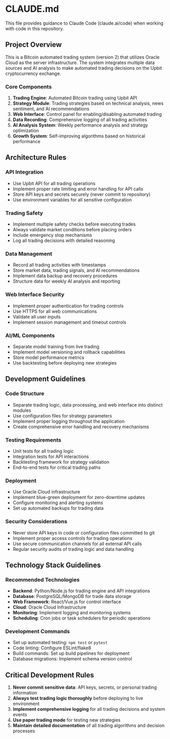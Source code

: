 # CLAUDE.md

This file provides guidance to Claude Code (claude.ai/code) when working with code in this repository.

## Project Overview

This is a Bitcoin automated trading system (version 2) that utilizes Oracle Cloud as the server infrastructure. The system integrates multiple data sources and AI analysis to make automated trading decisions on the Upbit cryptocurrency exchange.

### Core Components

1. **Trading Engine**: Automated Bitcoin trading using Upbit API
2. **Strategy Module**: Trading strategies based on technical analysis, news sentiment, and AI recommendations
3. **Web Interface**: Control panel for enabling/disabling automated trading
4. **Data Recording**: Comprehensive logging of all trading activities
5. **AI Analysis System**: Weekly performance analysis and strategy optimization
6. **Growth System**: Self-improving algorithms based on historical performance

## Architecture Rules

### API Integration
- Use Upbit API for all trading operations
- Implement proper rate limiting and error handling for API calls
- Store API keys and secrets securely (never commit to repository)
- Use environment variables for all sensitive configuration

### Trading Safety
- Implement multiple safety checks before executing trades
- Always validate market conditions before placing orders
- Include emergency stop mechanisms
- Log all trading decisions with detailed reasoning

### Data Management
- Record all trading activities with timestamps
- Store market data, trading signals, and AI recommendations
- Implement data backup and recovery procedures
- Structure data for weekly AI analysis and reporting

### Web Interface Security
- Implement proper authentication for trading controls
- Use HTTPS for all web communications
- Validate all user inputs
- Implement session management and timeout controls

### AI/ML Components
- Separate model training from live trading
- Implement model versioning and rollback capabilities
- Store model performance metrics
- Use backtesting before deploying new strategies

## Development Guidelines

### Code Structure
- Separate trading logic, data processing, and web interface into distinct modules
- Use configuration files for strategy parameters
- Implement proper logging throughout the application
- Create comprehensive error handling and recovery mechanisms

### Testing Requirements
- Unit tests for all trading logic
- Integration tests for API interactions
- Backtesting framework for strategy validation
- End-to-end tests for critical trading paths

### Deployment
- Use Oracle Cloud infrastructure
- Implement blue-green deployment for zero-downtime updates
- Configure monitoring and alerting systems
- Set up automated backups for trading data

### Security Considerations
- Never store API keys in code or configuration files committed to git
- Implement proper access controls for trading operations
- Use secure communication channels for all external API calls
- Regular security audits of trading logic and data handling

## Technology Stack Guidelines

### Recommended Technologies
- **Backend**: Python/Node.js for trading engine and API integrations
- **Database**: PostgreSQL/MongoDB for trade data storage
- **Web Framework**: React/Vue.js for control interface
- **Cloud**: Oracle Cloud Infrastructure
- **Monitoring**: Implement logging and monitoring systems
- **Scheduling**: Cron jobs or task schedulers for periodic operations

### Development Commands
- Set up automated testing: `npm test` or `pytest`
- Code linting: Configure ESLint/flake8
- Build commands: Set up build pipelines for deployment
- Database migrations: Implement schema version control

## Critical Development Rules

1. **Never commit sensitive data**: API keys, secrets, or personal trading information
2. **Always test trading logic thoroughly** before deploying to live environment
3. **Implement comprehensive logging** for all trading decisions and system events
4. **Use paper trading mode** for testing new strategies
5. **Maintain detailed documentation** of all trading algorithms and decision processes